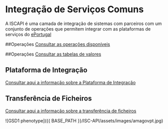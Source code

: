 # Integração de Serviços Comuns

A ISCAPI é uma camada de integração de sistemas com parceiros com um conjunto de operações que permitem integrar com as plataformas de serviços do [ePortugal](https://ePortugal.gov.pt)

##Operações
[Consultar as operações disponíveis](operacoes)

##Operações
[Consultar as tabelas de valores](tabeladevalores)

## Plataforma de Integração
[Consultar aqui a informação sobre a Plataforma de Integração](iap)

## Transferência de Ficheiros
[Consultar aqui a informação sobre a transferência de ficheiros](largefiles) 

![GSD1 phenotype]({{ BASE_PATH }}/ISC-API/assets/images/amagovpt.jpg)
